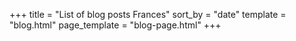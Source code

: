 +++
title = "List of blog posts Frances"
sort_by = "date"
template = "blog.html"
page_template = "blog-page.html"
+++